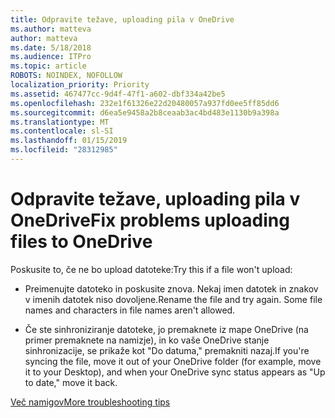 ```yaml
---
title: Odpravite težave, uploading pila v OneDrive
ms.author: matteva
author: matteva
ms.date: 5/18/2018
ms.audience: ITPro
ms.topic: article
ROBOTS: NOINDEX, NOFOLLOW
localization_priority: Priority
ms.assetid: 467477cc-9d4f-47f1-a602-dbf334a42be5
ms.openlocfilehash: 232e1f61326e22d20480057a937fd0ee5ff85dd6
ms.sourcegitcommit: d6ea5e9458a2b8ceaab3ac4bd483e1130b9a398a
ms.translationtype: MT
ms.contentlocale: sl-SI
ms.lasthandoff: 01/15/2019
ms.locfileid: "28312985"
---
```

# <a name="fix-problems-uploading-files-to-onedrive"></a><span data-ttu-id="d16c6-102">Odpravite težave, uploading pila v OneDrive</span><span class="sxs-lookup"><span data-stu-id="d16c6-102">Fix problems uploading files to OneDrive</span></span>

<span data-ttu-id="d16c6-103">Poskusite to, če ne bo upload datoteke:</span><span class="sxs-lookup"><span data-stu-id="d16c6-103">Try this if a file won't upload:</span></span>
  
- <span data-ttu-id="d16c6-p101">Preimenujte datoteko in poskusite znova. Nekaj imen datotek in znakov v imenih datotek niso dovoljene.</span><span class="sxs-lookup"><span data-stu-id="d16c6-p101">Rename the file and try again. Some file names and characters in file names aren't allowed.</span></span> 
    
- <span data-ttu-id="d16c6-106">Če ste sinhroniziranje datoteke, jo premaknete iz mape OneDrive (na primer premaknete na namizje), in ko vaše OneDrive stanje sinhronizacije, se prikaže kot "Do datuma," premakniti nazaj.</span><span class="sxs-lookup"><span data-stu-id="d16c6-106">If you're syncing the file, move it out of your OneDrive folder (for example, move it to your Desktop), and when your OneDrive sync status appears as "Up to date," move it back.</span></span> 
    
[<span data-ttu-id="d16c6-107">Več namigov</span><span class="sxs-lookup"><span data-stu-id="d16c6-107">More troubleshooting tips</span></span>](https://go.microsoft.com/fwlink/?linkid=873155)
  

